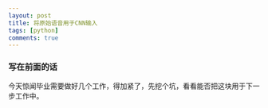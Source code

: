 ```yaml
---
layout: post
title: 将原始语音用于CNN输入
tags: [python]
comments: true
---  
```


### 写在前面的话　　

今天惊闻毕业需要做好几个工作，得加紧了，先挖个坑，看看能否把这块用于下一步工作中。